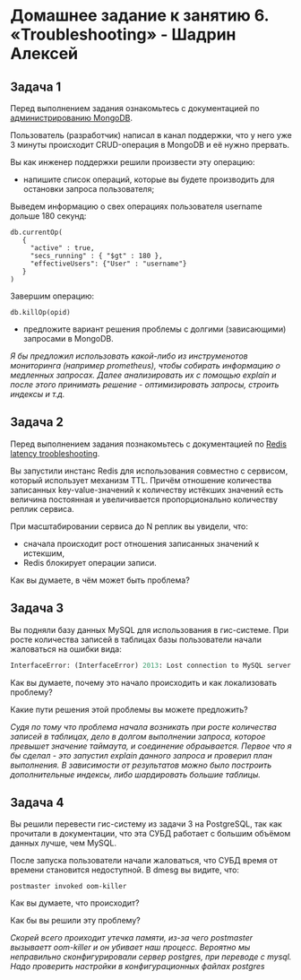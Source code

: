 # Домашнее задание к занятию 6. «Troubleshooting» - Шадрин Алексей

## Задача 1

Перед выполнением задания ознакомьтесь с документацией по [администрированию MongoDB](https://docs.mongodb.com/manual/administration/).

Пользователь (разработчик) написал в канал поддержки, что у него уже 3 минуты происходит CRUD-операция в MongoDB и её 
нужно прервать. 

Вы как инженер поддержки решили произвести эту операцию:

- напишите список операций, которые вы будете производить для остановки запроса пользователя;

Выведем информацию о свех операциях пользователя username дольше 180 секунд:

```
db.currentOp(
   {
     "active" : true,
     "secs_running" : { "$gt" : 180 },
     "effectiveUsers": {"User" : "username"}
   }
)
```

Завершим операцию:

```
db.killOp(opid)
```


- предложите вариант решения проблемы с долгими (зависающими) запросами в MongoDB.

*Я бы предложил использовать какой-либо из инструменотов мониторинга (например prometheus), чтобы собирать информацию о медленных запросах. Далее анализировать их с помощью explain и после этого принимать решение - оптимизировать запросы, строить индексы и т.д.*


## Задача 2

Перед выполнением задания познакомьтесь с документацией по [Redis latency troobleshooting](https://redis.io/topics/latency).

Вы запустили инстанс Redis для использования совместно с сервисом, который использует механизм TTL. 
Причём отношение количества записанных key-value-значений к количеству истёкших значений есть величина постоянная и
увеличивается пропорционально количеству реплик сервиса. 

При масштабировании сервиса до N реплик вы увидели, что:

- сначала происходит рост отношения записанных значений к истекшим,
- Redis блокирует операции записи.

Как вы думаете, в чём может быть проблема?
 
## Задача 3

Вы подняли базу данных MySQL для использования в гис-системе. При росте количества записей в таблицах базы
пользователи начали жаловаться на ошибки вида:
```python
InterfaceError: (InterfaceError) 2013: Lost connection to MySQL server during query u'SELECT..... '
```

Как вы думаете, почему это начало происходить и как локализовать проблему?

Какие пути решения этой проблемы вы можете предложить?

*Судя по тому что проблема начала возникать при росте количества записей в таблицах, дело в долгом выполнении запроса, которое превышет значение таймаута, и соединение обраывается. Первое что я бы сделал - это запустил explain данного запроса и проверил план выполнения. В зависимости от результатов можно было построить дополнительные индексы, либо шардировать большие таблицы.*



## Задача 4


Вы решили перевести гис-систему из задачи 3 на PostgreSQL, так как прочитали в документации, что эта СУБД работает с 
большим объёмом данных лучше, чем MySQL.

После запуска пользователи начали жаловаться, что СУБД время от времени становится недоступной. В dmesg вы видите, что:

`postmaster invoked oom-killer`

Как вы думаете, что происходит?

Как бы вы решили эту проблему?

*Скорей всего проиходит утечка памяти, из-за чего postmaster вызываетт oom-killer и он убивает наш процесс. Вероятно мы неправильно сконфигурировали сервер postgres, при переводе с mysql. Надо проверить настройки в конфигурационных файлах postgres*